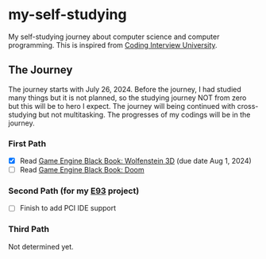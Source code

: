 # my-self-studying
My self-studying journey about computer science and computer programming. This is inspired from [Coding Interview University](https://github.com/jwasham/coding-interview-university).

## The Journey
The journey starts with July 26, 2024. Before the journey, I had studied many things but it is not planned, so the studying journey NOT from zero but this will be to hero I expect. The journey will being continued with cross-studying but not multitasking. The progresses of my codings will be in the journey.

### First Path

- [x] Read [Game Engine Black Book: Wolfenstein 3D](https://github.com/fabiensanglard/gebbwolf3) (due date Aug 1, 2024)
- [ ] Read [Game Engine Black Book: Doom](https://github.com/fabiensanglard/gebbdoom)

### Second Path (for my [E93](https://github.com/eersoy93/E93) project)

- [ ] Finish to add PCI IDE support

### Third Path

Not determined yet.
